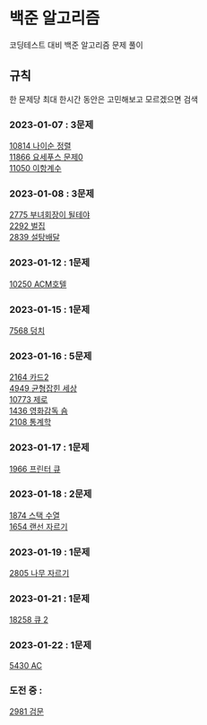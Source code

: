 # 백준 알고리즘
코딩테스트 대비 백준 알고리즘 문제 풀이

## 규칙
한 문제당 최대 한시간 동안은 고민해보고 모르겠으면 검색

### 2023-01-07 : 3문제
[10814 나이순 정렬](https://www.acmicpc.net/problem/10814)<br>
[11866 요세푸스 문제0](https://www.acmicpc.net/problem/11866)<br>
[11050 이항계수](https://www.acmicpc.net/problem/11050)<br>

### 2023-01-08 : 3문제
[2775 부녀회장이 될테야](https://www.acmicpc.net/problem/2775)<br>
[2292 벌집](https://www.acmicpc.net/problem/2292)<br>
[2839 설탕배달](https://www.acmicpc.net/problem/2839)

### 2023-01-12 : 1문제
[10250 ACM호텔](https://www.acmicpc.net/problem/10250)<br>

### 2023-01-15 : 1문제
[7568 덩치](https://www.acmicpc.net/problem/7568)<br>

### 2023-01-16 : 5문제 
[2164 카드2](https://www.acmicpc.net/problem/2164)<br>
[4949 균형잡힌 세상](https://www.acmicpc.net/problem/4949)<br>
[10773 제로](https://www.acmicpc.net/problem/10773)<br>
[1436 영화감독 숌](https://www.acmicpc.net/problem/1436)<br>
[2108 통계학](https://www.acmicpc.net/problem/2108)<br>

### 2023-01-17 : 1문제
[1966 프린터 큐](https://www.acmicpc.net/problem/1966)<br>

### 2023-01-18 : 2문제
[1874 스택 수열](https://www.acmicpc.net/problem/1874)<br>
[1654 랜선 자르기](https://www.acmicpc.net/problem/1654)<br>

### 2023-01-19 : 1문제
[2805 나무 자르기](https://www.acmicpc.net/problem/2805)<br>

### 2023-01-21 : 1문제
[18258 큐 2](https://www.acmicpc.net/problem/18258)<br>

### 2023-01-22 : 1문제
[5430 AC](https://www.acmicpc.net/problem/5430)<br>

### 도전 중 :
[2981 검문](https://www.acmicpc.net/problem/2981)<br>